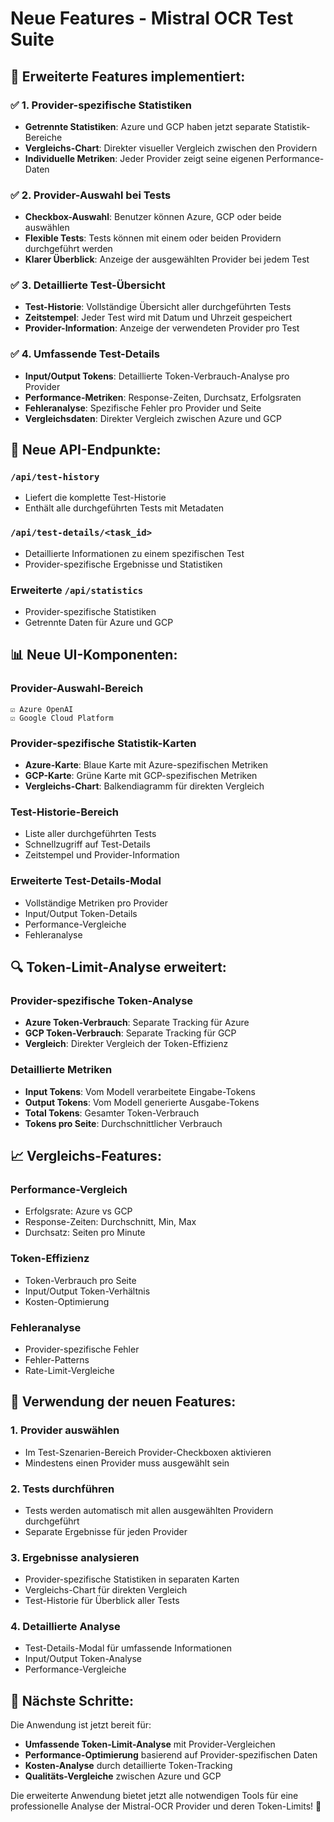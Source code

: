 # Neue Features - Mistral OCR Test Suite

## 🎯 **Erweiterte Features implementiert:**

### ✅ **1. Provider-spezifische Statistiken**
- **Getrennte Statistiken**: Azure und GCP haben jetzt separate Statistik-Bereiche
- **Vergleichs-Chart**: Direkter visueller Vergleich zwischen den Providern
- **Individuelle Metriken**: Jeder Provider zeigt seine eigenen Performance-Daten

### ✅ **2. Provider-Auswahl bei Tests**
- **Checkbox-Auswahl**: Benutzer können Azure, GCP oder beide auswählen
- **Flexible Tests**: Tests können mit einem oder beiden Providern durchgeführt werden
- **Klarer Überblick**: Anzeige der ausgewählten Provider bei jedem Test

### ✅ **3. Detaillierte Test-Übersicht**
- **Test-Historie**: Vollständige Übersicht aller durchgeführten Tests
- **Zeitstempel**: Jeder Test wird mit Datum und Uhrzeit gespeichert
- **Provider-Information**: Anzeige der verwendeten Provider pro Test

### ✅ **4. Umfassende Test-Details**
- **Input/Output Tokens**: Detaillierte Token-Verbrauch-Analyse pro Provider
- **Performance-Metriken**: Response-Zeiten, Durchsatz, Erfolgsraten
- **Fehleranalyse**: Spezifische Fehler pro Provider und Seite
- **Vergleichsdaten**: Direkter Vergleich zwischen Azure und GCP

## 🚀 **Neue API-Endpunkte:**

### `/api/test-history`
- Liefert die komplette Test-Historie
- Enthält alle durchgeführten Tests mit Metadaten

### `/api/test-details/<task_id>`
- Detaillierte Informationen zu einem spezifischen Test
- Provider-spezifische Ergebnisse und Statistiken

### Erweiterte `/api/statistics`
- Provider-spezifische Statistiken
- Getrennte Daten für Azure und GCP

## 📊 **Neue UI-Komponenten:**

### **Provider-Auswahl-Bereich**
```
☑️ Azure OpenAI
☑️ Google Cloud Platform
```

### **Provider-spezifische Statistik-Karten**
- **Azure-Karte**: Blaue Karte mit Azure-spezifischen Metriken
- **GCP-Karte**: Grüne Karte mit GCP-spezifischen Metriken
- **Vergleichs-Chart**: Balkendiagramm für direkten Vergleich

### **Test-Historie-Bereich**
- Liste aller durchgeführten Tests
- Schnellzugriff auf Test-Details
- Zeitstempel und Provider-Information

### **Erweiterte Test-Details-Modal**
- Vollständige Metriken pro Provider
- Input/Output Token-Details
- Performance-Vergleiche
- Fehleranalyse

## 🔍 **Token-Limit-Analyse erweitert:**

### **Provider-spezifische Token-Analyse**
- **Azure Token-Verbrauch**: Separate Tracking für Azure
- **GCP Token-Verbrauch**: Separate Tracking für GCP
- **Vergleich**: Direkter Vergleich der Token-Effizienz

### **Detaillierte Metriken**
- **Input Tokens**: Vom Modell verarbeitete Eingabe-Tokens
- **Output Tokens**: Vom Modell generierte Ausgabe-Tokens
- **Total Tokens**: Gesamter Token-Verbrauch
- **Tokens pro Seite**: Durchschnittlicher Verbrauch

## 📈 **Vergleichs-Features:**

### **Performance-Vergleich**
- Erfolgsrate: Azure vs GCP
- Response-Zeiten: Durchschnitt, Min, Max
- Durchsatz: Seiten pro Minute

### **Token-Effizienz**
- Token-Verbrauch pro Seite
- Input/Output Token-Verhältnis
- Kosten-Optimierung

### **Fehleranalyse**
- Provider-spezifische Fehler
- Fehler-Patterns
- Rate-Limit-Vergleiche

## 🎯 **Verwendung der neuen Features:**

### **1. Provider auswählen**
- Im Test-Szenarien-Bereich Provider-Checkboxen aktivieren
- Mindestens einen Provider muss ausgewählt sein

### **2. Tests durchführen**
- Tests werden automatisch mit allen ausgewählten Providern durchgeführt
- Separate Ergebnisse für jeden Provider

### **3. Ergebnisse analysieren**
- Provider-spezifische Statistiken in separaten Karten
- Vergleichs-Chart für direkten Vergleich
- Test-Historie für Überblick aller Tests

### **4. Detaillierte Analyse**
- Test-Details-Modal für umfassende Informationen
- Input/Output Token-Analyse
- Performance-Vergleiche

## 🔮 **Nächste Schritte:**

Die Anwendung ist jetzt bereit für:
- **Umfassende Token-Limit-Analyse** mit Provider-Vergleichen
- **Performance-Optimierung** basierend auf Provider-spezifischen Daten
- **Kosten-Analyse** durch detaillierte Token-Tracking
- **Qualitäts-Vergleiche** zwischen Azure und GCP

Die erweiterte Anwendung bietet jetzt alle notwendigen Tools für eine professionelle Analyse der Mistral-OCR Provider und deren Token-Limits! 🚀
